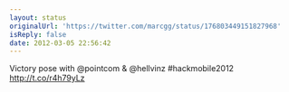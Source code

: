 ```yaml
---
layout: status
originalUrl: 'https://twitter.com/marcgg/status/176803449151827968'
isReply: false
date: 2012-03-05 22:56:42
---
```


Victory pose with @pointcom & @hellvinz #hackmobile2012 http://t.co/r4h79yLz
